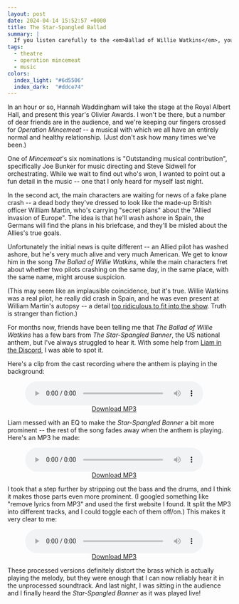 ```yaml
---
layout: post
date: 2024-04-14 15:52:57 +0000
title: The Star-Spangled Ballad
summary: |
  If you listen carefully to the <em>Ballad of Willie Watkins</em>, you might hear another song peeking through.
tags:
  - theatre
  - operation mincemeat
  - music
colors:
  index_light: "#6d5506"
  index_dark:  "#ddce74"
---
```


<!-- Image card: https://www.pexels.com/photo/low-angle-photography-of-american-flag-774316/ -->

In an hour or so, Hannah Waddingham will take the stage at the Royal Albert Hall, and present this year's Olivier Awards.
I won't be there, but a number of dear friends are in the audience, and we're keeping our fingers crossed for *Operation Mincemeat* -- a musical with which we all have an entirely normal and healthy relationship.
(Just don't ask how many times we've been.)

One of *Mincemeat*'s six nominations is "Outstanding musical contribution", specifically Joe Bunker for music directing and Steve Sidwell for orchestrating.
While we wait to find out who's won, I wanted to point out a fun detail in the music -- one that I only heard for myself last night.

In the second act, the main characters are waiting for news of a fake plane crash -- a dead body they've dressed to look like the made-up British officer William Martin, who's carrying "secret plans" about the "Allied invasion of Europe".
The idea is that he'll wash ashore in Spain, the Germans will find the plans in his briefcase, and they'll be misled about the Allies's true goals.

Unfortunately the initial news is quite different -- an Allied pilot has washed ashore, but he's very much alive and very much American.
We get to know him in the song *The Ballad of Willie Watkins*, while the main characters fret about whether two pilots crashing on the same day, in the same place, with the same name, might arouse suspicion.

(This may seem like an implausible coincidence, but it's true.
Willie Watkins was a real pilot, he really did crash in Spain, and he was even present at William Martin's autopsy -- a detail [too ridiculous to fit into the show](https://twitter.com/spitlip/status/1667667754940235778).
Truth is stranger than fiction.)

For months now, friends have been telling me that *The Ballad of Willie Watkins* has a few bars from *The Star-Spangled Banner*, the US national anthem, but I've always struggled to hear it.
With some help from [Liam in the Discord][liam], I was able to spot it.

<style>
  audio {
    width: 100%;
  }

  audio + figcaption {
    margin-top: -1px;
    text-align: center;
  }
</style>

Here's a clip from the cast recording where the anthem is playing in the background:

<figure style="width: 400px;">
  <audio controls src="/files/2024/Star_Spangled_Willie_Watkins_original.mp3"></audio>
  <figcaption>
    <a href="/files/2024/Star_Spangled_Willie_Watkins_original.mp3">Download MP3</a>
  </figcaption>
</figure>

Liam messed with an EQ to make the *Star-Spangled Banner* a bit more prominent -- the rest of the song fades away when the anthem is playing.
Here's an MP3 he made:

<figure style="width: 400px;">
  <audio controls src="/files/2024/Star_Spangled_Willie_Watkins.mp3"></audio>
  <figcaption>
    <a href="/files/2024/Star_Spangled_Willie_Watkins.mp3">Download MP3</a>
  </figcaption>
</figure>

I took that a step further by stripping out the bass and the drums, and I think it makes those parts even more prominent.
(I googled something like "remove lyrics from MP3" and used the first website I found.
It split the MP3 into different tracks, and I could toggle each of them off/on.)
This makes it very clear to me:

<figure style="width: 400px;">
  <audio controls src="/files/2024/Star_Spangled_Willie_Watkins_music.mp3"></audio>
  <figcaption>
    <a href="/files/2024/Star_Spangled_Willie_Watkins_music.mp3">Download MP3</a>
  </figcaption>
</figure>

These processed versions definitely distort the brass which is actually playing the melody, but they were enough that I can now reliably hear it in the unprocessed soundtrack.
And last night, I was sitting in the audience and I finally heard the *Star-Spangled Banner* as it was played live!

[liam]: https://twitter.com/HeLiam3
